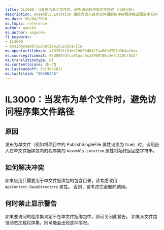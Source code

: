 ```yaml
---
title: IL3000：当发布为单个文件时，避免访问程序集文件路径（代码分析）
description: Assembly.Location 始终为嵌入在单文件捆绑包中的程序集返回空字符串
ms.date: 08/04/2020
ms.topic: reference
author: agocke
ms.author: angocke
f1_keywords:
- IL3000
- AvoidAssemblyLocationInSingleFile
ms.openlocfilehash: 478350ffe3dd70b60d6427aa66dd787d3b4af0ea
ms.sourcegitcommit: 05d0087dfca85aac9ca2960f86c5efd218bf833f
ms.translationtype: HT
ms.contentlocale: zh-CN
ms.lasthandoff: 03/30/2021
ms.locfileid: "96590446"
---
```

# <a name="il3000-avoid-accessing-assembly-file-path-when-publishing-as-a-single-file"></a>IL3000：当发布为单个文件时，避免访问程序集文件路径

## <a name="cause"></a>原因

发布为单文件（例如将项目中的 PublishSingleFile 属性设置为 true）时，调用嵌入在单文件捆绑包内的程序集的 `Assembly.Location` 属性将始终返回空字符串。

## <a name="how-to-fix-violations"></a>如何解决冲突

如果应用只需要用于单文件捆绑包的包含目录，请考虑改用 `AppContext.BaseDirectory` 属性。 否则，请考虑完全删除调用。

## <a name="when-to-suppress-warnings"></a>何时禁止显示警告

如果要访问的程序集肯定不在单文件捆绑包中，则可关闭此警告。 如果从文件路径动态加载程序集，则可能会出现这种情况。
